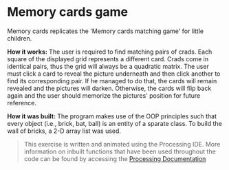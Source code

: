 # Memory cards game

Memory cards replicates the 'Memory cards matching game' for little children. 

**How it works:** The user is required to find matching pairs of crads. Each square of the displayed grid represents a different card. Crads come in identical pairs, thus the grid will always be a quadratic matrix. The user must click a card to reveal the picture underneath and then click another to find its corresponding pair. If he managed to do that, the cards will remain revealed and the pictures will darken. Otherwise, the cards will flip back again and the user should memorize the pictures' position for future reference.  

**How it was built:** The program makes use of the OOP principles such that every object (i.e., brick, bat, ball) is an entity of a sparate class. To build the wall of bricks, a 2-D array list was used.

> This exercise is written and animated using the Processing IDE. More information on inbuilt functions that have been used throughout the code can be found by accessing the [Processing Documentation](https://processing.org/reference/)
